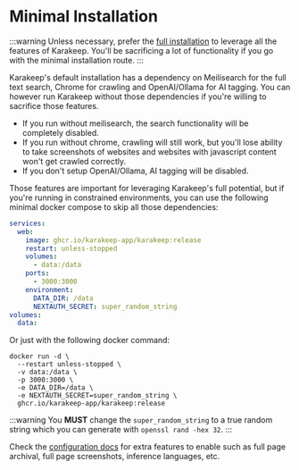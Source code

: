 # Minimal Installation

:::warning
Unless necessary, prefer the [full installation](/Installation/docker) to leverage all the features of Karakeep. You'll be sacrificing a lot of functionality if you go with the minimal installation route.
:::

Karakeep's default installation has a dependency on Meilisearch for the full text search, Chrome for crawling and OpenAI/Ollama for AI tagging. You can however run Karakeep without those dependencies if you're willing to sacrifice those features.

- If you run without meilisearch, the search functionality will be completely disabled.
- If you run without chrome, crawling will still work, but you'll lose ability to take screenshots of websites and websites with javascript content won't get crawled correctly.
- If you don't setup OpenAI/Ollama, AI tagging will be disabled.

Those features are important for leveraging Karakeep's full potential, but if you're running in constrained environments, you can use the following minimal docker compose to skip all those dependencies:

```yaml
services:
  web:
    image: ghcr.io/karakeep-app/karakeep:release
    restart: unless-stopped
    volumes:
      - data:/data
    ports:
      - 3000:3000
    environment:
      DATA_DIR: /data
      NEXTAUTH_SECRET: super_random_string
volumes:
  data:
```

Or just with the following docker command:

```base
docker run -d \
  --restart unless-stopped \
  -v data:/data \
  -p 3000:3000 \
  -e DATA_DIR=/data \
  -e NEXTAUTH_SECRET=super_random_string \
  ghcr.io/karakeep-app/karakeep:release
```

:::warning
You **MUST** change the `super_random_string` to a true random string which you can generate with `openssl rand -hex 32`.
:::

Check the [configuration docs](/configuration) for extra features to enable such as full page archival, full page screenshots, inference languages, etc.


